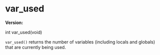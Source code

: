 # var_used

**Version:** <VersionInfo dink="1.08" standalone />&nbsp;<VersionInfo freedink="" standalone />&nbsp;<VersionInfo dinkhd="" standalone />&nbsp;<VersionInfo yedink="" standalone />

<Prototype>int var_used(void)</Prototype>

`var_used()` returns the number of variables (including locals and globals) that are currently being used.
